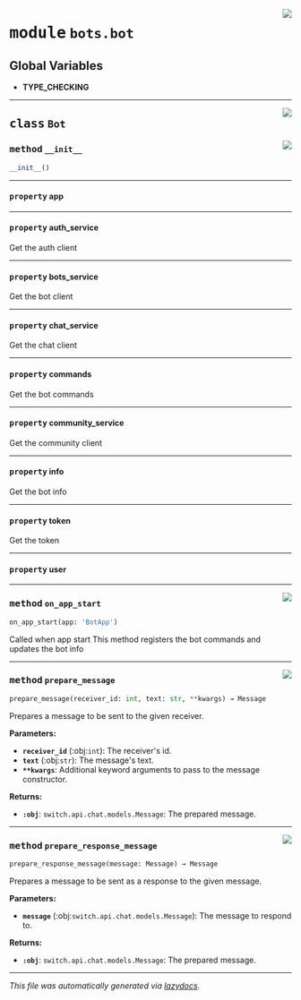 <!-- markdownlint-disable -->

<a href="../../../src/switch/bots/bot.py#L0"><img align="right" src="https://img.shields.io/badge/-source-cccccc?style=flat-square"/></a>

# <kbd>module</kbd> `bots.bot`




**Global Variables**
---------------
- **TYPE_CHECKING**


---

<a href="../../../src/switch/bots/bot.py#L11"><img align="right" src="https://img.shields.io/badge/-source-cccccc?style=flat-square"/></a>

## <kbd>class</kbd> `Bot`




<a href="../../../src/switch/bots/bot.py#L12"><img align="right" src="https://img.shields.io/badge/-source-cccccc?style=flat-square"/></a>

### <kbd>method</kbd> `__init__`

```python
__init__()
```






---

#### <kbd>property</kbd> app





---

#### <kbd>property</kbd> auth_service

Get the auth client 

---

#### <kbd>property</kbd> bots_service

Get the bot client 

---

#### <kbd>property</kbd> chat_service

Get the chat client 

---

#### <kbd>property</kbd> commands

Get the bot commands 

---

#### <kbd>property</kbd> community_service

Get the community client 

---

#### <kbd>property</kbd> info

Get the bot info 

---

#### <kbd>property</kbd> token

Get the token 

---

#### <kbd>property</kbd> user







---

<a href="../../../src/switch/bots/bot.py#L30"><img align="right" src="https://img.shields.io/badge/-source-cccccc?style=flat-square"/></a>

### <kbd>method</kbd> `on_app_start`

```python
on_app_start(app: 'BotApp')
```

Called when app start This method registers the bot commands and updates the bot info 

---

<a href="../../../src/switch/bots/bot.py#L66"><img align="right" src="https://img.shields.io/badge/-source-cccccc?style=flat-square"/></a>

### <kbd>method</kbd> `prepare_message`

```python
prepare_message(receiver_id: int, text: str, **kwargs) → Message
```

Prepares a message to be sent to the given receiver. 



**Parameters:**
 
 - <b>`receiver_id`</b> (:obj:`int`):  The receiver's id. 
 - <b>`text`</b> (:obj:`str`):  The message's text. 
 - <b>`**kwargs`</b>:  Additional keyword arguments to pass to the message constructor. 



**Returns:**
 
 - <b>`:obj`</b>: `switch.api.chat.models.Message`: The prepared message. 

---

<a href="../../../src/switch/bots/bot.py#L82"><img align="right" src="https://img.shields.io/badge/-source-cccccc?style=flat-square"/></a>

### <kbd>method</kbd> `prepare_response_message`

```python
prepare_response_message(message: Message) → Message
```

Prepares a message to be sent as a response to the given message. 



**Parameters:**
 
 - <b>`message`</b> (:obj:`switch.api.chat.models.Message`):  The message to respond to. 



**Returns:**
 
 - <b>`:obj`</b>: `switch.api.chat.models.Message`: The prepared message. 




---

_This file was automatically generated via [lazydocs](https://github.com/ml-tooling/lazydocs)._
